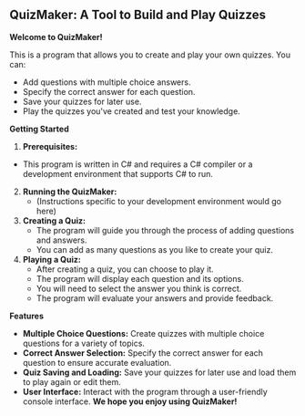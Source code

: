 ## QuizMaker: A Tool to Build and Play Quizzes

**Welcome to QuizMaker!**

This is a program that allows you to create and play your own quizzes. You can:

* Add questions with multiple choice answers.
* Specify the correct answer for each question.
* Save your quizzes for later use.
* Play the quizzes you've created and test your knowledge.

**Getting Started**

1. **Prerequisites:** 
  - This program is written in C# and requires a C# compiler or a development environment that supports C# to run.
2. **Running the QuizMaker:**
   - (Instructions specific to your development environment would go here)
3. **Creating a Quiz:**
   - The program will guide you through the process of adding questions and answers.
   - You can add as many questions as you like to create your quiz.
4. **Playing a Quiz:**
   - After creating a quiz, you can choose to play it.
   - The program will display each question and its options.
   - You will need to select the answer you think is correct.
   - The program will evaluate your answers and provide feedback.

**Features**

* **Multiple Choice Questions:** Create quizzes with multiple choice questions for a variety of topics.
* **Correct Answer Selection:** Specify the correct answer for each question to ensure accurate evaluation.
* **Quiz Saving and Loading:** Save your quizzes for later use and load them to play again or edit them.
* **User Interface:** Interact with the program through a user-friendly console interface.
**We hope you enjoy using QuizMaker!**
